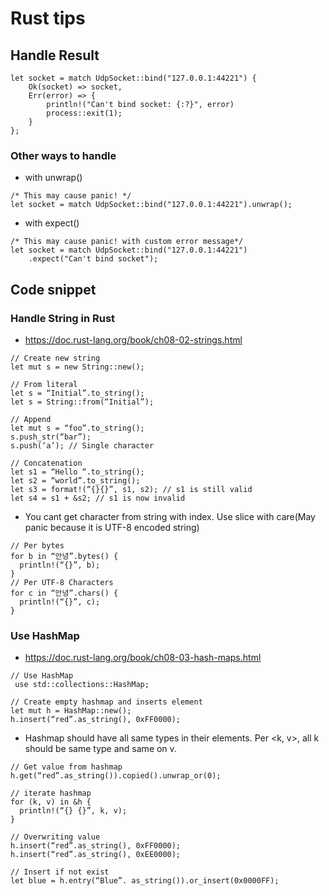 # Rust tips


## Handle Result<T>
```
let socket = match UdpSocket::bind("127.0.0.1:44221") {
    Ok(socket) => socket,
    Err(error) => {
        println!("Can't bind socket: {:?}", error)
        process::exit(1);
    }
};
```
### Other ways to handle
 + with unwrap()
```
/* This may cause panic! */
let socket = match UdpSocket::bind("127.0.0.1:44221").unwrap();
```
 + with expect()
```
/* This may cause panic! with custom error message*/
let socket = match UdpSocket::bind("127.0.0.1:44221")
    .expect("Can't bind socket");
```



## Code snippet
### Handle String in Rust
+ https://doc.rust-lang.org/book/ch08-02-strings.html
```
// Create new string
let mut s = new String::new();

// From literal
let s = “Initial”.to_string();
let s = String::from(“Initial”);

// Append
let mut s = “foo”.to_string();
s.push_str(“bar”);
s.push(‘a’); // Single character

// Concatenation
let s1 = “Hello “.to_string();
let s2 = “world”.to_string();
let s3 = format!(“{}{}”, s1, s2); // s1 is still valid
let s4 = s1 + &s2; // s1 is now invalid
```

+ You cant get character from string with index. Use slice with care(May panic because it is UTF-8 encoded string)
```
// Per bytes
for b in “안녕”.bytes() {
  println!(“{}”, b);
}
// Per UTF-8 Characters
for c in “안녕”.chars() {
  println!(“{}”, c);
}
```

### Use HashMap
+ https://doc.rust-lang.org/book/ch08-03-hash-maps.html
```
// Use HashMap
 use std::collections::HashMap;

// Create empty hashmap and inserts element
let mut h = HashMap::new();
h.insert(“red”.as_string(), 0xFF0000);
```
+ Hashmap should have all same types in their elements. Per <k, v>, all k should be same type and same on v.
```
// Get value from hashmap
h.get(“red”.as_string()).copied().unwrap_or(0);

// iterate hashmap
for (k, v) in &h {
  println!(“{} {}”, k, v);
}

// Overwriting value
h.insert(“red”.as_string(), 0xFF0000);
h.insert(“red”.as_string(), 0xEE0000);

// Insert if not exist
let blue = h.entry(“Blue”. as_string()).or_insert(0x0000FF);
```